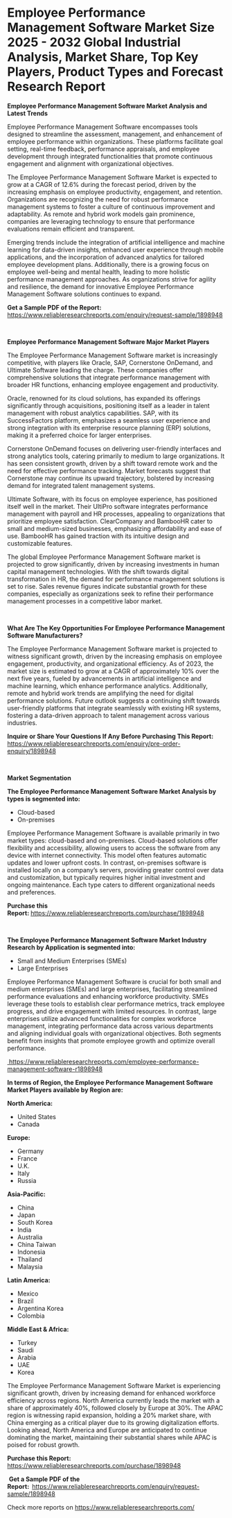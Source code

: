 <p><h1>Employee Performance Management Software Market Size 2025 - 2032 Global Industrial Analysis, Market Share, Top Key Players, Product Types and Forecast Research Report</h1></p><p><strong>Employee Performance Management Software Market Analysis and Latest Trends</strong></p>
<p><p>Employee Performance Management Software encompasses tools designed to streamline the assessment, management, and enhancement of employee performance within organizations. These platforms facilitate goal setting, real-time feedback, performance appraisals, and employee development through integrated functionalities that promote continuous engagement and alignment with organizational objectives.</p><p>The Employee Performance Management Software Market is expected to grow at a CAGR of 12.6% during the forecast period, driven by the increasing emphasis on employee productivity, engagement, and retention. Organizations are recognizing the need for robust performance management systems to foster a culture of continuous improvement and adaptability. As remote and hybrid work models gain prominence, companies are leveraging technology to ensure that performance evaluations remain efficient and transparent.</p><p>Emerging trends include the integration of artificial intelligence and machine learning for data-driven insights, enhanced user experience through mobile applications, and the incorporation of advanced analytics for tailored employee development plans. Additionally, there is a growing focus on employee well-being and mental health, leading to more holistic performance management approaches. As organizations strive for agility and resilience, the demand for innovative Employee Performance Management Software solutions continues to expand.</p></p>
<p><strong>Get a Sample PDF of the Report:&nbsp;</strong> <a href="https://www.reliableresearchreports.com/enquiry/request-sample/1898948?utm_campaign=3028&utm_medium=2&utm_source=Github&utm_content=ia&utm_term=09032025&utm_id=employee-performance-management-software">https://www.reliableresearchreports.com/enquiry/request-sample/1898948</a></p>
<p>&nbsp;</p>
<p><strong>Employee Performance Management Software Major Market Players</strong></p>
<p><p>The Employee Performance Management Software market is increasingly competitive, with players like Oracle, SAP, Cornerstone OnDemand, and Ultimate Software leading the charge. These companies offer comprehensive solutions that integrate performance management with broader HR functions, enhancing employee engagement and productivity.</p><p>Oracle, renowned for its cloud solutions, has expanded its offerings significantly through acquisitions, positioning itself as a leader in talent management with robust analytics capabilities. SAP, with its SuccessFactors platform, emphasizes a seamless user experience and strong integration with its enterprise resource planning (ERP) solutions, making it a preferred choice for larger enterprises.</p><p>Cornerstone OnDemand focuses on delivering user-friendly interfaces and strong analytics tools, catering primarily to medium to large organizations. It has seen consistent growth, driven by a shift toward remote work and the need for effective performance tracking. Market forecasts suggest that Cornerstone may continue its upward trajectory, bolstered by increasing demand for integrated talent management systems.</p><p>Ultimate Software, with its focus on employee experience, has positioned itself well in the market. Their UltiPro software integrates performance management with payroll and HR processes, appealing to organizations that prioritize employee satisfaction. ClearCompany and BambooHR cater to small and medium-sized businesses, emphasizing affordability and ease of use. BambooHR has gained traction with its intuitive design and customizable features.</p><p>The global Employee Performance Management Software market is projected to grow significantly, driven by increasing investments in human capital management technologies. With the shift towards digital transformation in HR, the demand for performance management solutions is set to rise. Sales revenue figures indicate substantial growth for these companies, especially as organizations seek to refine their performance management processes in a competitive labor market.</p></p>
<p>&nbsp;</p>
<p><strong>What Are The Key Opportunities For Employee Performance Management Software Manufacturers?</strong></p>
<p><p>The Employee Performance Management Software market is projected to witness significant growth, driven by the increasing emphasis on employee engagement, productivity, and organizational efficiency. As of 2023, the market size is estimated to grow at a CAGR of approximately 10% over the next five years, fueled by advancements in artificial intelligence and machine learning, which enhance performance analytics. Additionally, remote and hybrid work trends are amplifying the need for digital performance solutions. Future outlook suggests a continuing shift towards user-friendly platforms that integrate seamlessly with existing HR systems, fostering a data-driven approach to talent management across various industries.</p></p>
<p><strong>Inquire or Share Your Questions If Any Before Purchasing This Report:</strong> <a href="https://www.reliableresearchreports.com/enquiry/pre-order-enquiry/1898948?utm_campaign=3028&utm_medium=2&utm_source=Github&utm_content=ia&utm_term=09032025&utm_id=employee-performance-management-software">https://www.reliableresearchreports.com/enquiry/pre-order-enquiry/1898948</a></p>
<p>&nbsp;</p>
<p><strong>Market Segmentation</strong></p>
<p><strong>The Employee Performance Management Software Market Analysis by types is segmented into:</strong></p>
<p><ul><li>Cloud-based</li><li>On-premises</li></ul></p>
<p><p>Employee Performance Management Software is available primarily in two market types: cloud-based and on-premises. Cloud-based solutions offer flexibility and accessibility, allowing users to access the software from any device with internet connectivity. This model often features automatic updates and lower upfront costs. In contrast, on-premises software is installed locally on a company’s servers, providing greater control over data and customization, but typically requires higher initial investment and ongoing maintenance. Each type caters to different organizational needs and preferences.</p></p>
<p><strong>Purchase this Report:&nbsp;</strong><a href="https://www.reliableresearchreports.com/purchase/1898948?utm_campaign=3028&utm_medium=2&utm_source=Github&utm_content=ia&utm_term=09032025&utm_id=employee-performance-management-software">https://www.reliableresearchreports.com/purchase/1898948</a></p>
<p>&nbsp;</p>
<p><strong>The Employee Performance Management Software Market Industry Research by Application is segmented into:</strong></p>
<p><ul><li>Small and Medium Enterprises (SMEs)</li><li>Large Enterprises</li></ul></p>
<p><p>Employee Performance Management Software is crucial for both small and medium enterprises (SMEs) and large enterprises, facilitating streamlined performance evaluations and enhancing workforce productivity. SMEs leverage these tools to establish clear performance metrics, track employee progress, and drive engagement with limited resources. In contrast, large enterprises utilize advanced functionalities for complex workforce management, integrating performance data across various departments and aligning individual goals with organizational objectives. Both segments benefit from insights that promote employee growth and optimize overall performance.</p></p>
<p><a href="https://www.reliableresearchreports.com/employee-performance-management-software-r1898948?utm_campaign=3028&utm_medium=2&utm_source=Github&utm_content=ia&utm_term=09032025&utm_id=employee-performance-management-software">&nbsp;https://www.reliableresearchreports.com/employee-performance-management-software-r1898948</a></p>
<p><strong>In terms of Region, the Employee Performance Management Software Market Players available by Region are:</strong></p>
<p>
    <p> <strong> North America: </strong>
        <ul>
            <li>United States</li>
            <li>Canada</li>
        </ul>
        </p> 
    <p> <strong> Europe: </strong>
        <ul>
            <li>Germany</li>
            <li>France</li>
            <li>U.K.</li>
            <li>Italy</li>
            <li>Russia</li>
        </ul>
        </p> 
    <p> <strong> Asia-Pacific: </strong>
        <ul>
            <li>China</li>
            <li>Japan</li>
            <li>South Korea</li>
            <li>India</li>
            <li>Australia</li>
            <li>China Taiwan</li>
            <li>Indonesia</li>
            <li>Thailand</li>
            <li>Malaysia</li>
        </ul>
        </p> 
    <p> <strong> Latin America: </strong>
        <ul>
            <li>Mexico</li>
            <li>Brazil</li>
            <li>Argentina Korea</li>
            <li>Colombia</li>
        </ul>
        </p> 
    <p> <strong> Middle East & Africa: </strong>
        <ul>
            <li>Turkey</li>
            <li>Saudi</li>
            <li>Arabia</li>
            <li>UAE</li>
            <li>Korea</li>
        </ul>
    </p>
    </p>
<p><p>The Employee Performance Management Software Market is experiencing significant growth, driven by increasing demand for enhanced workforce efficiency across regions. North America currently leads the market with a share of approximately 40%, followed closely by Europe at 30%. The APAC region is witnessing rapid expansion, holding a 20% market share, with China emerging as a critical player due to its growing digitalization efforts. Looking ahead, North America and Europe are anticipated to continue dominating the market, maintaining their substantial shares while APAC is poised for robust growth.</p></p>
<p><strong>Purchase this Report: </strong><a href="https://www.reliableresearchreports.com/purchase/1898948?utm_campaign=3028&utm_medium=2&utm_source=Github&utm_content=ia&utm_term=09032025&utm_id=employee-performance-management-software">https://www.reliableresearchreports.com/purchase/1898948</a></p>
<p>&nbsp;<strong>Get a Sample PDF of the Report:&nbsp;&nbsp;</strong><a href="https://www.reliableresearchreports.com/enquiry/request-sample/1898948?utm_campaign=3028&utm_medium=2&utm_source=Github&utm_content=ia&utm_term=09032025&utm_id=employee-performance-management-software">https://www.reliableresearchreports.com/enquiry/request-sample/1898948</a></p>
<p><strong></strong></p>
<p>Check more reports on <a href="https://www.reliableresearchreports.com/?utm_campaign=3028&utm_medium=2&utm_source=Github&utm_content=ia&utm_term=09032025&utm_id=employee-performance-management-software">https://www.reliableresearchreports.com/</a></p>